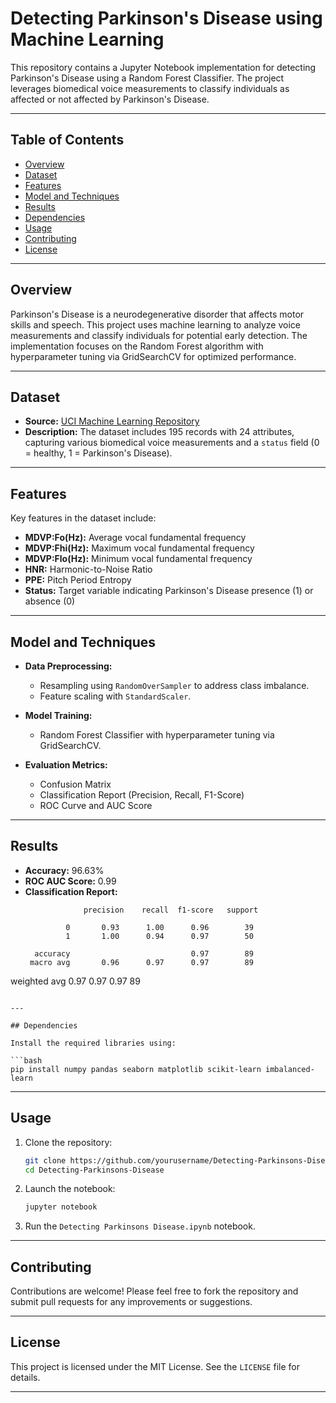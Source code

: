 # Detecting Parkinson's Disease using Machine Learning

This repository contains a Jupyter Notebook implementation for detecting Parkinson's Disease using a Random Forest Classifier. The project leverages biomedical voice measurements to classify individuals as affected or not affected by Parkinson's Disease.

---

## Table of Contents

- [Overview](#overview)
- [Dataset](#dataset)
- [Features](#features)
- [Model and Techniques](#model-and-techniques)
- [Results](#results)
- [Dependencies](#dependencies)
- [Usage](#usage)
- [Contributing](#contributing)
- [License](#license)

---

## Overview

Parkinson's Disease is a neurodegenerative disorder that affects motor skills and speech. This project uses machine learning to analyze voice measurements and classify individuals for potential early detection. The implementation focuses on the Random Forest algorithm with hyperparameter tuning via GridSearchCV for optimized performance.

---

## Dataset

- **Source:** [UCI Machine Learning Repository](https://archive.ics.uci.edu/ml/datasets/parkinsons)
- **Description:** The dataset includes 195 records with 24 attributes, capturing various biomedical voice measurements and a `status` field (0 = healthy, 1 = Parkinson's Disease).

---

## Features

Key features in the dataset include:

- **MDVP:Fo(Hz):** Average vocal fundamental frequency
- **MDVP:Fhi(Hz):** Maximum vocal fundamental frequency
- **MDVP:Flo(Hz):** Minimum vocal fundamental frequency
- **HNR:** Harmonic-to-Noise Ratio
- **PPE:** Pitch Period Entropy
- **Status:** Target variable indicating Parkinson's Disease presence (1) or absence (0)

---

## Model and Techniques

- **Data Preprocessing:**  
  - Resampling using `RandomOverSampler` to address class imbalance.
  - Feature scaling with `StandardScaler`.

- **Model Training:**  
  - Random Forest Classifier with hyperparameter tuning via GridSearchCV.

- **Evaluation Metrics:**  
  - Confusion Matrix  
  - Classification Report (Precision, Recall, F1-Score)  
  - ROC Curve and AUC Score

---

## Results

- **Accuracy:** 96.63%
- **ROC AUC Score:** 0.99
- **Classification Report:**
  ```
               precision    recall  f1-score   support

           0       0.93      1.00      0.96        39
           1       1.00      0.94      0.97        50

    accuracy                           0.97        89
   macro avg       0.96      0.97      0.97        89
weighted avg       0.97      0.97      0.97        89
  ```

---

## Dependencies

Install the required libraries using:

```bash
pip install numpy pandas seaborn matplotlib scikit-learn imbalanced-learn
```

---

## Usage

1. Clone the repository:
   ```bash
   git clone https://github.com/yourusername/Detecting-Parkinsons-Disease.git
   cd Detecting-Parkinsons-Disease
   ```

2. Launch the notebook:
   ```bash
   jupyter notebook
   ```

3. Run the `Detecting Parkinsons Disease.ipynb` notebook.

---

## Contributing

Contributions are welcome! Please feel free to fork the repository and submit pull requests for any improvements or suggestions.

---

## License

This project is licensed under the MIT License. See the `LICENSE` file for details.

---
